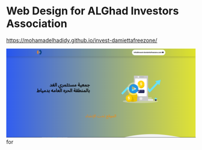 # Web Design for ALGhad Investors Association
https://mohamadelhadidy.github.io/invest-damiettafreezone/

![alt text](images/Screenshot.png "Title Text")
for
